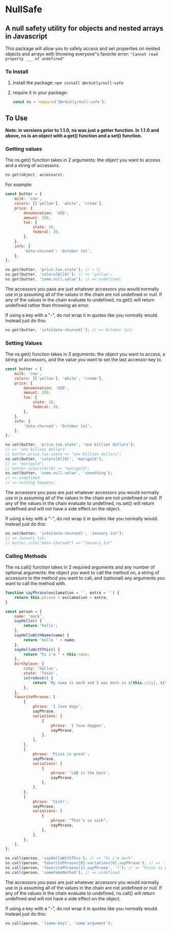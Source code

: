 # NullSafe

## A null safety utility for objects and nested arrays in Javascript

This package will allow you to safely access and set properties on nested objects and arrays with throwing everyone"s favorite error:
`"Cannot read property ___ of undefined"`

### To Install

1. install the package:
   `npm install @mrkutly/null-safe`

2. require it in your package:
   ```javascript
   const ns = require('@mrkutly/null-safe');
   ```

## To Use

**Note: in versions prior to 1.1.0, ns was just a getter function. In 1.1.0 and above, ns is an object with a get() function and a set() function.**

### Getting values

The ns.get() function takes in 2 arguments: the object you want to access and a string of accessors.

```javascript
ns.get(object, accessors);
```

For example:

```javascript
const butter = {
	milk: 'cow',
	colors: [['yellow'], 'white', 'cream'],
	price: {
		denomination: 'USD',
		amount: 200,
		tax: {
			state: 10,
			federal: 20,
		},
	},
	info: {
		'date-churned': 'October 1st',
	},
};

ns.get(butter, 'price.tax.state'); // = 1;
ns.get(butter, 'colors[0][0]'); // => "yellow";
ns.get(butter, 'some.null.value'); // => undefined;
```

The accessors you pass are just whatever accessors you would normally use in js assuming all of the values in the chain are not undefined or null.
If any of the values in the chain evaluate to undefined, ns.get() will return undefined rather than throwing an error.

If using a key with a "-", do not wrap it in quotes like you normally would. Instead just do this:

```javascript
ns.get(butter, 'info[date-churned]'); // => October 1st;
```

### Setting Values

The ns.get() function takes in 3 arguments: the object you want to access, a string of accessors, and the value you want to set the last accessor key to.

```javascript
const butter = {
	milk: 'cow',
	colors: [['yellow'], 'white', 'cream'],
	price: {
		denomination: 'USD',
		amount: 200,
		tax: {
			state: 10,
			federal: 20,
		},
	},
	info: {
		'date-churned': 'October 1st',
	},
};

ns.set(butter, 'price.tax.state', 'one billion dollars');
// => 'one billion dollars'
// butter.price.tax.state => "one billion dollars";
ns.set(butter, 'colors[0][0]', 'marigold');
// => "marigold";
// butter.colors[0][0] => "marigold";
ns.set(butter, 'some.null.value', 'something');
// => undefined
// => nothing happens;
```

The accessors you pass are just whatever accessors you would normally use in js assuming all of the values in the chain are not undefined or null.
If any of the values in the chain evaluate to undefined, ns.set() will return undefined and will not have a side effect on the object.

If using a key with a "-", do not wrap it in quotes like you normally would. Instead just do this:

```javascript
ns.set(butter, 'info[date-churned]', 'January 1st');
// => January 1st;
// butter.info["date-churned"] => "January 1st"
```

### Calling Methods

The ns.call() function takes in 2 required arguments and any number of optional arguments: the object you want to call the method on, a string of accessors to the method you want to call, and (optional) any arguments you want to call the method with.

```javascript
function sayPhrase(exclamation = '', extra = '') {
	return this.phrase + exclamation + extra;
}

const person = {
	name: 'mark',
	sayHello() {
		return 'hello';
	},
	sayHelloWithName(name) {
		return 'hello ' + name;
	},
	sayHelloWithThis() {
		return "hi i'm " + this.name;
	},
	birthplace: {
		city: 'Dallas',
		state: 'Texas',
		introduce() {
			return `My name is mark and I was born in ${this.city}, ${this.state}.`;
		},
	},
	favoritePhrases: [
		{
			phrase: 'I love dogs',
			sayPhrase,
			variations: [
				{
					phrase: 'I love doggos',
					sayPhrase,
				},
			],
		},
		{
			phrase: 'Pizza is great',
			sayPhrase,
			variations: [
				{
					phrase: 'L&B is the best',
					sayPhrase,
				},
			],
		},
		{
			phrase: 'Sick!',
			sayPhrase,
			variations: [
				{
					phrase: "That's so sick",
					sayPhrase,
				},
			],
		},
	],
};

ns.call(person, 'sayHelloWithThis'); // => "hi i'm mark"
ns.call(person, 'favoritePhrases[0].variations[0].sayPhrase'); // => 'I love doggos'
ns.call(person, 'favoritePhrases[1].sayPhrase', '!'); // => "Pizza is great!";
ns.call(person, 'someFakeMethod'); // => undefined
```

The accessors you pass are just whatever accessors you would normally use in js assuming all of the values in the chain are not undefined or null.
If any of the values in the chain evaluate to undefined, ns.call() will return undefined and will not have a side effect on the object.

If using a key with a "-", do not wrap it in quotes like you normally would. Instead just do this:

```javascript
ns.call(person, '[some-key]', 'some argument');
```
